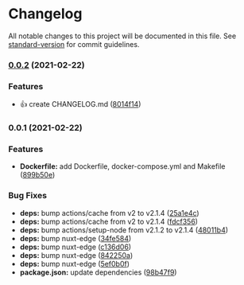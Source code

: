 # Changelog

All notable changes to this project will be documented in this file. See [standard-version](https://github.com/conventional-changelog/standard-version) for commit guidelines.

### [0.0.2](https://github.com/shin-sforzando/e9uip/compare/v0.0.1...v0.0.2) (2021-02-22)


### Features

* :+1:  create CHANGELOG.md ([8014f14](https://github.com/shin-sforzando/e9uip/commit/8014f14a25388cc8d0aeeb1cd049a0ac2c0ae4fd))

### 0.0.1 (2021-02-22)


### Features

* **Dockerfile:** add Dockerfile, docker-compose.yml and Makefile ([899b50e](https://github.com/shin-sforzando/e9uip/commit/899b50e24470c5d5b378cfedb7996c27937f981e))


### Bug Fixes

* **deps:** bump actions/cache from v2 to v2.1.4 ([25a1e4c](https://github.com/shin-sforzando/e9uip/commit/25a1e4cea1c6a94b3ba53f9e151bf23b1c74cd3e))
* **deps:** bump actions/cache from v2 to v2.1.4 ([fdcf356](https://github.com/shin-sforzando/e9uip/commit/fdcf3561d2fc63f7dbfa48d52fda69a7ed389181))
* **deps:** bump actions/setup-node from v2.1.2 to v2.1.4 ([48011b4](https://github.com/shin-sforzando/e9uip/commit/48011b4e450b0fe0aee20658688e8c35e4734696))
* **deps:** bump nuxt-edge ([34fe584](https://github.com/shin-sforzando/e9uip/commit/34fe5849f3a1a2dcc5540f7a5fe17d89260ed1b9))
* **deps:** bump nuxt-edge ([c136d06](https://github.com/shin-sforzando/e9uip/commit/c136d0673e537963ae75effbd3461106ad36f74f))
* **deps:** bump nuxt-edge ([842250a](https://github.com/shin-sforzando/e9uip/commit/842250aba638646acb5107f90e4f55912a632beb))
* **deps:** bump nuxt-edge ([5ef0b0f](https://github.com/shin-sforzando/e9uip/commit/5ef0b0f001e36136b09c8e4ee84f0c8853c597d4))
* **package.json:** update dependencies ([98b47f9](https://github.com/shin-sforzando/e9uip/commit/98b47f9c372be758b0fdae2cadf594362772f3c3))
